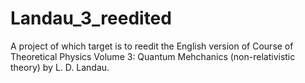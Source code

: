 # Landau_3_reedited
A project of which target is to reedit the English version of Course of Theoretical Physics Volume 3: Quantum Mehchanics (non-relativistic theory) by L. D. Landau.

